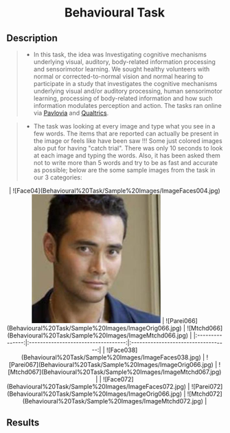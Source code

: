 <h1 align="center">Behavioural Task</h1>
<h2 align="left">Description</h2>

> - In this task, the idea was Investigating cognitive mechanisms underlying visual, auditory, body-related information processing and sensorimotor learning. We sought healthy volunteers with normal or corrected-to-normal vision and normal hearing to participate in a study that investigates the cognitive mechanisms underlying visual and/or auditory processing, human sensorimotor learning, processing of body-related information and how such information modulates perception and action. The tasks ran online via [<ins>Pavlovia</ins>](https://pavlovia.org/) and [<ins>Qualtrics</ins>](https://www.qualtrics.com). 

> - The task was looking at every image and type what you see in a few words. The items that are reported can actually be present in the image or feels like have been saw !!! Some just colored images also put for having "catch trial". There was only 10 seconds to look at each image and typing the words. Also, it has been asked them not to write more than 5 words and try to be as fast and accurate as possible; below are the some sample images from the task in our 3 categories:

<p align="center">
| ![Face04](Behavioural%20Task/Sample%20Images/ImageFaces004.jpg) <img src="Behavioural%20Task/Sample%20Images/ImageFaces004.jpg" width="300" />          | ![Parei066](Behavioural%20Task/Sample%20Images/ImageOrig066.jpg)          | ![Mtchd066](Behavioural%20Task/Sample%20Images/ImageMtchd066.jpg)  	      |
|:---------------:|:-----------------------------------:|:-----------------------------------:|
| ![Face038](Behavioural%20Task/Sample%20Images/ImageFaces038.jpg) 	  | ![Parei067](Behavioural%20Task/Sample%20Images/ImageOrig066.jpg)   	| ![Mtchd067](Behavioural%20Task/Sample%20Images/ImageMtchd067.jpg)  	  |
| ![Face072](Behavioural%20Task/Sample%20Images/ImageFaces072.jpg)    | ![Parei072](Behavioural%20Task/Sample%20Images/ImageOrig066.jpg)    | ![Mtchd072](Behavioural%20Task/Sample%20Images/ImageMtchd072.jpg)    |
</p>

<h2 align="left">Results</h2>
